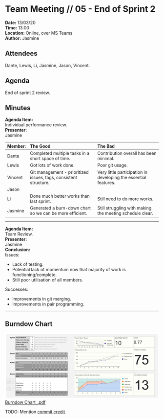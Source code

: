 # Team Meeting // 05 - End of Sprint 2
**Date:** 13/03/20\
**Time:** 13:00\
**Location:** Online, over MS Teams\
**Author:** Jasmine
## Attendees
Dante, Lewis, Li, Jasmine, Jason, Vincent.

## Agenda
End of sprint 2 review.

## Minutes
**Agenda Item:**\
Individual performance review.\
**Presenter:**\
Jasmine

| Member: | The Good | The Bad |
|:--------|:---------|:--------|
|Dante|Completed multiple tasks in a short space of time.|Contribution overall has been minimal.|
|Lewis|Got lots of work done.|Poor git usage.|
|Vincent|Git management - prioritized issues, tags, consistent structure.|Very little participation in developing the essential features.|
|Jason|||
|Li|Done much better works than last sprint.|Still need to do more works.|
|Jasmine|Generated a burn-down chart so we can be more efficient.|Still struggling with making the meeting schedule clear.|
---
**Agenda Item:**\
Team Review.\
**Presenter:**\
Jasmine\
**Conclusion:**\
Issues:
* Lack of testing.
* Potential lack of momentum now that majority of work is functioning/complete.
* Still poor utilisation of all members.

Successes:
* Improvements in git merging.
* Improvements in pair programming.
---

## Burndow Chart
![Burndown_Chart_Sprint_2](uploads/efa9fe585e7008214720469181a8abc9/Burndown_Chart_Sprint_2.jpg)
[Burndow Chart_.pdf](uploads/7c28b14e9a118571dc29f0261db3194d/SE_Project__For_Edits___Presentation_.pdf)

TODO: Mention [commit credit](/For-Markers/Commit-Credit)